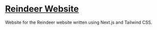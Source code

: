 # [Reindeer Website](https://reindeer.bsr.gg/)

Website for the Reindeer website written using Next.js and Tailwind CSS.
